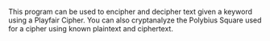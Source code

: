 This program can be used to encipher and decipher text given a keyword using a Playfair Cipher.
You can also cryptanalyze the Polybius Square used for a cipher using known plaintext and ciphertext.

